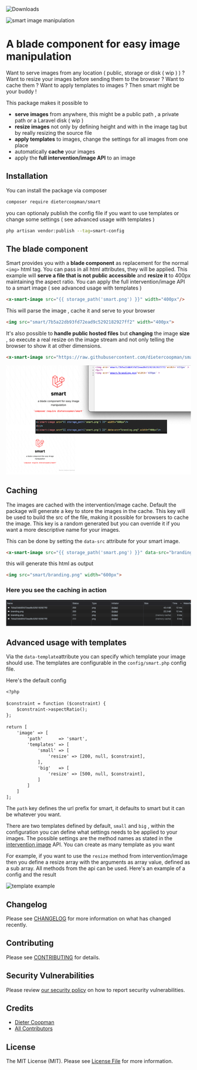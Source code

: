 ![Downloads](https://img.shields.io/packagist/dt/dietercoopman/smart.svg?style=flat-square)

![smart image manipulation](https://banners.beyondco.de/smart.png?theme=light&packageManager=composer+require&packageName=dietercoopman%2Fsmart&pattern=architect&style=style_1&description=a+blade+component+for+easy+image+manipulation&md=1&showWatermark=1&fontSize=100px&images=https%3A%2F%2Flaravel.com%2Fimg%2Flogomark.min.svg)

# A blade component for easy image manipulation

Want to serve images from any location ( public, storage or disk ( wip ) ) ?  Want to resize your images before sending them to the browser ? Want to cache them ? Want to apply templates to images ? Then smart might be your buddy !

This package makes it possible to
- **serve images** from anywhere, this might be a public path , a private path or a Laravel disk ( wip )
- **resize images** not only by defining height and with in the image tag but by really resizing the source file
- **apply templates** to images, change the settings for all images from one place 
- automatically **cache** your images
- apply the **full intervention/image API** to an image 

## Installation

You can install the package via composer

```bash
composer require dietercoopman/smart
```

you can optionaly publish the config file if you want to use templates or change some settings ( see advanced usage with templates )

```bash
php artisan vendor:publish --tag=smart-config
```

## The blade component

Smart provides you with a **blade component** as replacement for the normal `<img>` html tag.  You can pass in all html attributes, they will be applied.   This example will **serve a file that is not public accessible** and **resize it** to 400px maintaining the aspect ratio.  You can apply the full intervention/image API to a smart image ( see advanced usage with templates )

```html
<x-smart-image src="{{ storage_path('smart.png') }}" width="400px"/>
```

This will parse the image , cache it and serve to your browser

```html
<img src="smart/7b5a22db93fd72ead9c5292182927ff2" width="400px">
```

It's also possible to **handle public hosted files** but **changing** the image **size** , so execute a real resize on the image stream and not only telling the browser to show it at other dimensions.
```html
<x-smart-image src="https://raw.githubusercontent.com/dietercoopman/smart/main/tests/test.png" width="600px" />
```

![smart example](example.png)

## Caching 

The images are cached with the intervention/image cache. Default the package will generate a key to store the images in the cache.  This key will be used to build the src of the file, making it possible for browsers to cache the image.
This key is a random generated but you can override it if you want a more descriptive name for your images.

This can be done by setting the `data-src` attribute for your smart image.

```html
<x-smart-image src="{{ storage_path('smart.png') }}" data-src="branding.png" width="400px"/>
```

this will generate this html as output

```html
<img src="smart/branding.png" width="600px">
```

### Here you see the caching in action

![cache example](cache.png)

## Advanced usage with templates 

Via the `data-template`attribute you can specify which template your image should use.  The templates are configurable in the `config/smart.php` config file.

Here's the default config 

```
<?php

$constraint = function ($constraint) {
    $constraint->aspectRatio();
};

return [
    'image' => [
        'path'      => 'smart',
        'templates' => [
            'small' => [
                'resize' => [200, null, $constraint],
            ],
            'big'   => [
                'resize' => [500, null, $constraint],
            ]
        ]
    ]
];
```

The `path` key defines the url prefix for smart, it defaults to smart but it can be whatever you want.

There are two templates defined by default, `small` and `big` , within the configuration you can define what settings needs to be applied to your images.  The possible settings are the method names as stated in the [intervention image](http://image.intervention.io/) API.  You can create as many template as you want

For example, if you want to use the `resize` method from intervention/image then you define a resize array with the arguments as array value, defined as a sub array. All methods from the api can be used.  Here's an example of a config and the result

![template example](https://user-images.githubusercontent.com/4672752/145472356-19e8982e-6937-49f2-9c71-d173091a127a.png)

## Changelog

Please see [CHANGELOG](CHANGELOG.md) for more information on what has changed recently.

## Contributing

Please see [CONTRIBUTING](.github/CONTRIBUTING.md) for details.

## Security Vulnerabilities

Please review [our security policy](../../security/policy) on how to report security vulnerabilities.

## Credits

- [Dieter Coopman](https://github.com/dietercoopman)
- [All Contributors](../../contributors)

## License

The MIT License (MIT). Please see [License File](LICENSE.md) for more information.
